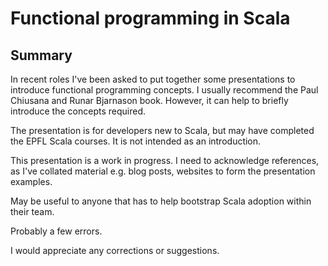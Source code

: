 # Functional programming in Scala

## Summary

In recent roles I've been asked to put together some presentations to
introduce functional programming concepts. I usually recommend the
Paul Chiusana and Runar Bjarnason book. However, it can help to
briefly introduce the concepts required.

The presentation is for developers new to Scala, but may have completed the EPFL Scala courses.
It is not intended as an introduction.

This presentation is a work in progress. I need to acknowledge references, 
as I've collated material e.g. blog posts, websites to form the presentation examples.

May be useful to anyone that has to help bootstrap Scala adoption within their team.

Probably a few errors.

I would appreciate any corrections or suggestions.
